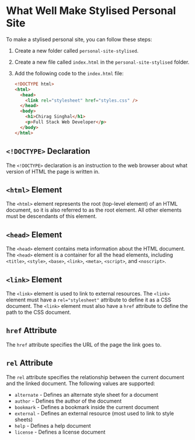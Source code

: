 # What Well Make Stylised Personal Site

To make a stylised personal site, you can follow these steps:

1. Create a new folder called `personal-site-stylised`.
2. Create a new file called `index.html` in the `personal-site-stylised` folder.
3. Add the following code to the `index.html` file:

   ```html
   <!DOCTYPE html>
   <html>
     <head>
       <link rel="stylesheet" href="styles.css" />
     </head>
     <body>
       <h1>Chirag Singhal</h1>
       <p>Full Stack Web Developer</p>
     </body>
   </html>
   ```

## `<!DOCTYPE>` Declaration

The `<!DOCTYPE>` declaration is an instruction to the web browser about what version of HTML the page is written in.

## `<html>` Element

The `<html>` element represents the root (top-level element) of an HTML document, so it is also referred to as the root element. All other elements must be descendants of this element.

## `<head>` Element

The `<head>` element contains meta information about the HTML document. The `<head>` element is a container for all the head elements, including `<title>`, `<style>`, `<base>`, `<link>`, `<meta>`, `<script>`, and `<noscript>`.

## `<link>` Element

The `<link>` element is used to link to external resources. The `<link>` element must have a `rel="stylesheet"` attribute to define it as a CSS document. The `<link>` element must also have a `href` attribute to define the path to the CSS document.

## `href` Attribute

The `href` attribute specifies the URL of the page the link goes to.

## `rel` Attribute

The `rel` attribute specifies the relationship between the current document and the linked document. The following values are supported:

- `alternate` - Defines an alternate style sheet for a document
- `author` - Defines the author of the document
- `bookmark` - Defines a bookmark inside the current document
- `external` - Defines an external resource (most used to link to style sheets)
- `help` - Defines a help document
- `license` - Defines a license document
